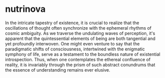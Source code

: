 # nutrinova
In the intricate tapestry of existence, it is crucial to realize that the oscillations of thought often synchronize with the ephemeral rhythms of cosmic ambiguity. As we traverse the undulating waves of perception, it's apparent that the quintessential elements of being are both tangential and yet profoundly interwoven. One might even venture to say that the paradigmatic shifts of consciousness, intertwined with the enigmatic symphony of life, serve as a testament to the boundless nature of existential introspection. Thus, when one contemplates the ethereal confluence of reality, it is invariably through the prism of such abstract conundrums that the essence of understanding remains ever elusive.
